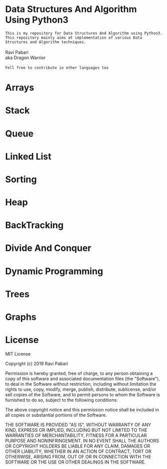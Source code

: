 # Data Structures And Algorithm Using Python3 

`This is my repository for Data Structures And Algorithm using Python3. This repository mainly aims at implementation of various Data Structures and Algorithm techniques.`
<br>
<br>
Ravi Pabari
<br>
aka Dragon Warrior
<br>
<br>
`Fell free to contribute in other languages too`

# Arrays
# Stack
# Queue
# Linked List
# Sorting
# Heap
# BackTracking
# Divide And Conquer
# Dynamic Programming
# Trees
# Graphs

# License
MIT License

Copyright (c) 2019 Ravi Pabari

Permission is hereby granted, free of charge, to any person obtaining a copy of this software and associated documentation files (the "Software"), to deal in the Software without restriction, including without limitation the rights to use, copy, modify, merge, publish, distribute, sublicense, and/or sell copies of the Software, and to permit persons to whom the Software is furnished to do so, subject to the following conditions:

The above copyright notice and this permission notice shall be included in all copies or substantial portions of the Software.

THE SOFTWARE IS PROVIDED "AS IS", WITHOUT WARRANTY OF ANY KIND, EXPRESS OR IMPLIED, INCLUDING BUT NOT LIMITED TO THE WARRANTIES OF MERCHANTABILITY, FITNESS FOR A PARTICULAR PURPOSE AND NONINFRINGEMENT. IN NO EVENT SHALL THE AUTHORS OR COPYRIGHT HOLDERS BE LIABLE FOR ANY CLAIM, DAMAGES OR OTHER LIABILITY, WHETHER IN AN ACTION OF CONTRACT, TORT OR OTHERWISE, ARISING FROM, OUT OF OR IN CONNECTION WITH THE SOFTWARE OR THE USE OR OTHER DEALINGS IN THE SOFTWARE.

